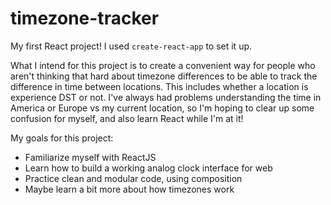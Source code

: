 # timezone-tracker
My first React project! I used `create-react-app` to set it up.

What I intend for this project is to create a convenient way for people who aren't thinking that hard about timezone differences to be able to track the difference in time between locations. This includes whether a location is experience DST or not. I've always had problems understanding the time in America or Europe vs my current location, so I'm hoping to clear up some confusion for myself, and also learn React while I'm at it!

My goals for this project:
- Familiarize myself with ReactJS
- Learn how to build a working analog clock interface for web
- Practice clean and modular code, using composition
- Maybe learn a bit more about how timezones work